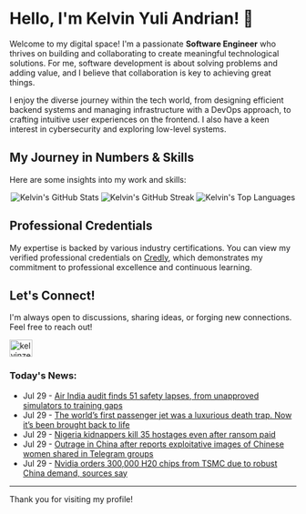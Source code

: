 # Hello, I'm Kelvin Yuli Andrian! 👋

Welcome to my digital space! I'm a passionate **Software Engineer** who thrives on building and collaborating to create meaningful technological solutions. For me, software development is about solving problems and adding value, and I believe that collaboration is key to achieving great things.

I enjoy the diverse journey within the tech world, from designing efficient backend systems and managing infrastructure with a DevOps approach, to crafting intuitive user experiences on the frontend. I also have a keen interest in cybersecurity and exploring low-level systems.

## My Journey in Numbers & Skills

Here are some insights into my work and skills:

<p align="center">
  <img src="https://github-readme-stats.vercel.app/api?username=kelvinzer0&show_icons=true&theme=radical" alt="Kelvin's GitHub Stats" />
  <img src="https://github-readme-streak-stats.herokuapp.com/?user=kelvinzer0&theme=radical" alt="Kelvin's GitHub Streak" />
  <img src="https://github-readme-stats.vercel.app/api/top-langs/?username=kelvinzer0&layout=compact&theme=radical" alt="Kelvin's Top Languages" />
</p>

## Professional Credentials

My expertise is backed by various industry certifications. You can view my verified professional credentials on [Credly](https://www.credly.com/users/kelvin-yuli-andrian/badges), which demonstrates my commitment to professional excellence and continuous learning.

## Let's Connect!

I'm always open to discussions, sharing ideas, or forging new connections. Feel free to reach out!

<p align="left">
    <a href="https://linkedin.com/in/kelvinzero" target="blank"><img align="center" src="https://cdn.jsdelivr.net/npm/simple-icons@3.0.1/icons/linkedin.svg" alt="kelvinzero" height="30" width="40" /></a>
</p>

### Today's News:

<!-- feed start -->
- Jul 29 - [Air India audit finds 51 safety lapses, from unapproved simulators to training gaps](https://finance.yahoo.com/news/air-india-audit-finds-51-103239418.html)
- Jul 29 - [The world’s first passenger jet was a luxurious death trap. Now it’s been brought back to life](https://www.yahoo.com/news/articles/world-first-passenger-jet-luxurious-100943709.html)
- Jul 29 - [Nigeria kidnappers kill 35 hostages even after ransom paid](https://www.yahoo.com/news/articles/nigeria-kidnappers-kill-38-hostages-141507585.html)
- Jul 29 - [Outrage in China after reports exploitative images of Chinese women shared in Telegram groups](https://tech.yahoo.com/social-media/articles/outrage-china-reports-exploitative-images-084159039.html)
- Jul 29 - [Nvidia orders 300,000 H20 chips from TSMC due to robust China demand, sources say](https://finance.yahoo.com/news/exclusive-nvidia-orders-300-000-030423386.html)
<!-- feed end -->

---

Thank you for visiting my profile!
